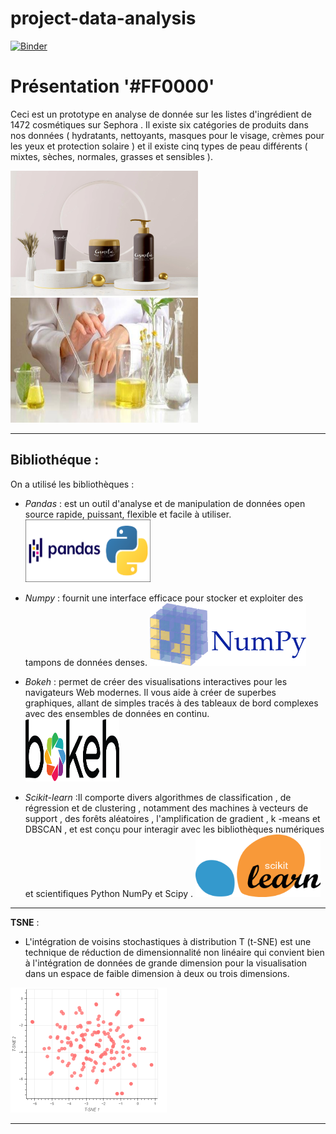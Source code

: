 # project-data-analysis
[![Binder](https://mybinder.org/badge_logo.svg)](https://mybinder.org/v2/gh/nakiagaddour/project-data-analysis/main?filepath=notebook.ipynb)

# Présentation '#FF0000'
<p>Ceci est un prototype en analyse de donnée sur les listes d'ingrédient de 1472 cosmétiques sur Sephora .  
Il existe six catégories de produits dans nos données ( hydratants, nettoyants, masques pour le visage, crèmes pour les yeux et protection solaire ) et il existe cinq types de peau différents ( mixtes, sèches, normales, grasses et sensibles ).</p>  
<img src="./src/cosm.webp" alt="" width="300" height="200"><img src="./src/ingredient.jpg" alt="" width="300" height="200" >

--------------------------------------------------------------------------------------------------------------------------------------------------

## Bibliothéque : 
On a utilisé les bibliothèques : 
 - *Pandas* :  est un outil d'analyse et de manipulation de données open source rapide, puissant, flexible et facile à utiliser.  
        <img src="./src/pandas.png" alt="" width="200" height="100">

 - *Numpy* : fournit une interface efficace pour stocker et exploiter des tampons de données denses.
        <img src="./src/numpy.png" alt="" width="250" height="100">

 - *Bokeh* : permet de créer des visualisations interactives pour les navigateurs Web modernes. Il vous aide à créer de superbes graphiques, allant de simples tracés à des tableaux de bord complexes avec des ensembles de données en continu.  
       <img src="./src/bokeh-logo.png" alt="" width="150" height="100">  

 -  *Scikit-learn*  :Il comporte divers algorithmes de classification , de régression et de clustering , notamment des machines à vecteurs de support , des forêts aléatoires , l'amplification de gradient , k -means et DBSCAN , et est conçu pour interagir avec les bibliothèques numériques et scientifiques Python NumPy et Scipy .
      <img src="./src/Scikit_learn.png" alt="" width="200" height="100">  

------------------

__TSNE__ : 

* L'intégration de voisins stochastiques à distribution T (t-SNE) est une technique de réduction de dimensionnalité non linéaire qui convient bien à l'intégration de données de grande dimension pour la visualisation dans un espace de faible dimension à deux ou trois dimensions.

<img src="./src/bokeh_plot.png" alt="" width="250" height="200"> 
                

---------------------------------------------------------

  






  
  
  